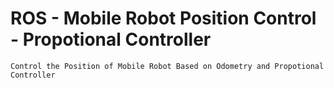 # ROS - Mobile Robot Position Control - Propotional Controller

    Control the Position of Mobile Robot Based on Odometry and Propotional Controller
